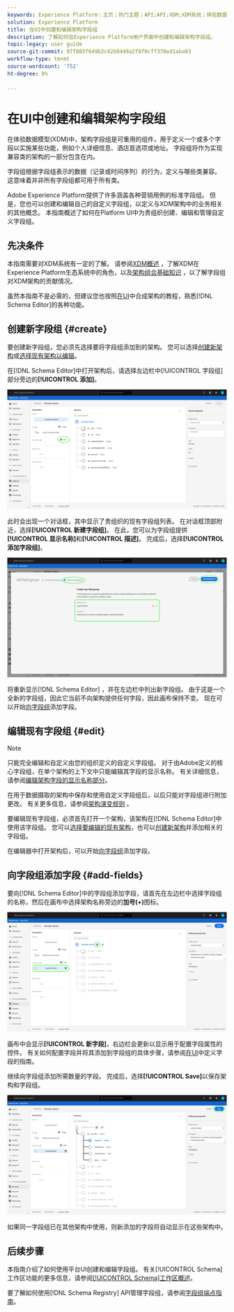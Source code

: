 ```yaml
---
keywords: Experience Platform；主页；热门主题；API;API;XDM;XDM系统；体验数据模型；数据模型；UI；工作区；字段组；字段组；
solution: Experience Platform
title: 在UI中创建和编辑架构字段组
description: 了解如何在Experience Platform用户界面中创建和编辑架构字段组。
topic-legacy: user guide
source-git-commit: 97f803f649b2c42b0449a2f8f0cff370ed1aba93
workflow-type: tm+mt
source-wordcount: '752'
ht-degree: 0%

---
```



# 在UI中创建和编辑架构字段组

在体验数据模型(XDM)中，架构字段组是可重用的组件，用于定义一个或多个字段以实施某些功能，例如个人详细信息、酒店首选项或地址。 字段组将作为实现兼容类的架构的一部分包含在内。

字段组根据字段组表示的数据（记录或时间序列）的行为，定义与哪些类兼容。 这意味着并非所有字段组都可用于所有类。

Adobe Experience Platform提供了许多涵盖各种营销用例的标准字段组。 但是，您也可以创建和编辑自己的自定义字段组，以定义与XDM架构中的业务相关的其他概念。 本指南概述了如何在Platform UI中为贵组织创建、编辑和管理自定义字段组。

## 先决条件

本指南需要对XDM系统有一定的了解。 请参阅[XDM概述](../../home.md) ，了解XDM在Experience Platform生态系统中的角色，以及[架构组合基础知识](../../schema/composition.md) ，以了解字段组对XDM架构的贡献情况。

虽然本指南不是必需的，但建议您也按照[在UI](../../tutorials/create-schema-ui.md)中合成架构的教程，熟悉[!DNL Schema Editor]的各种功能。

## 创建新字段组 {#create}

要创建新字段组，您必须先选择要将字段组添加到的架构。 您可以选择[创建新架构](./schemas.md#create)或[选择现有架构以编辑](./schemas.md#edit)。

在[!DNL Schema Editor]中打开架构后，请选择左边栏中[!UICONTROL 字段组]部分旁边的&#x200B;**[!UICONTROL 添加]**。

![](../../images/ui/resources/field-groups/add-field-group.png)

此时会出现一个对话框，其中显示了贵组织的现有字段组列表。 在对话框顶部附近，选择&#x200B;**[!UICONTROL 新建字段组]**。 在此，您可以为字段组提供&#x200B;**[!UICONTROL 显示名称]**&#x200B;和&#x200B;**[!UICONTROL 描述]**。 完成后，选择&#x200B;**[!UICONTROL 添加字段组]**。

![](../../images/ui/resources/field-groups/create-field-group.png)

将重新显示[!DNL Schema Editor] ，并在左边栏中列出新字段组。 由于这是一个全新的字段组，因此它当前不向架构提供任何字段，因此画布保持不变。 现在可以开始[向字段组](#add-fields)添加字段。

## 编辑现有字段组 {#edit}

>[!NOTE]
>
>只能完全编辑和自定义由您的组织定义的自定义字段组。 对于由Adobe定义的核心字段组，在单个架构的上下文中只能编辑其字段的显示名称。 有关详细信息，请参阅[编辑架构字段的显示名称部分](./schemas.md#display-names)。
>
>在用于数据摄取的架构中保存和使用自定义字段组后，以后只能对字段组进行附加更改。 有关更多信息，请参阅[架构演变规则](../../schema/composition.md#evolution) 。

要编辑现有字段组，必须首先打开一个架构，该架构在[!DNL Schema Editor]中使用该字段组。 您可以[选择要编辑的现有架构](./schemas.md#edit)，也可以[创建新架构](./schemas.md#create)并添加相关的字段组。

在编辑器中打开架构后，可以开始[向字段组](#add-fields)添加字段。

## 向字段组添加字段 {#add-fields}

要向[!DNL Schema Editor]中的字段组添加字段，请首先在左边栏中选择字段组的名称，然后在画布中选择架构名称旁边的&#x200B;**加号(+)**&#x200B;图标。

![](../../images/ui/resources/field-groups/add-field.png)

画布中会显示&#x200B;**[!UICONTROL 新字段]**，右边栏会更新以显示用于配置字段属性的控件。 有关如何配置字段并将其添加到字段组的具体步骤，请参阅[在UI](../fields/overview.md#define)中定义字段的指南。

继续向字段组添加所需数量的字段。 完成后，选择&#x200B;**[!UICONTROL Save]**&#x200B;以保存架构和字段组。

![](../../images/ui/resources/field-groups/complete-field-group.png)

如果同一字段组已在其他架构中使用，则新添加的字段将自动显示在这些架构中。

## 后续步骤

本指南介绍了如何使用平台UI创建和编辑字段组。 有关[!UICONTROL Schema]工作区功能的更多信息，请参阅[[!UICONTROL Schema]工作区概述](../overview.md)。

要了解如何使用[!DNL Schema Registry] API管理字段组，请参阅[字段组端点指南](../../api/field-groups.md)。